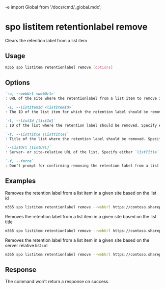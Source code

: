 -e <!-- DISCLAIMER: All secrets, passwords, and sensitive values in this document are examples only and not real credentials. -->
import Global from '/docs/cmd/_global.mdx';

# spo listitem retentionlabel remove

Clears the retention label from a list item

## Usage

```sh
m365 spo listitem retentionlabel remove [options]
```

## Options

```md definition-list
`-u, --webUrl <webUrl>`
: URL of the site where the retentionlabel from a list item to remove is located

`-i, --listItemId <listItemId>`
: The ID of the list item for which the retention label should be removed.

`-l, --listId [listId]`
: ID of the list where the retention label should be removed. Specify either `listTitle`, `listId` or `listUrl`

`-t, --listTitle [listTitle]`
: Title of the list where the retention label should be removed. Specify either `listTitle`, `listId` or `listUrl`

`--listUrl [listUrl]`
: Server- or site-relative URL of the list. Specify either `listTitle`, `listId` or `listUrl`

`-f, --force`
: Don't prompt for confirming removing the retention label from a list item
```

<Global />

## Examples

Removes the retention label from a list item in a given site based on the list id

```sh
m365 spo listitem retentionlabel remove --webUrl https://contoso.sharepoint.com/sites/project-x --listId 0cd891ef-afce-4e55-b836-fce03286cccf --listItemId 1
```

Removes the retention label from a list item in a given site based on the list title

```sh
m365 spo listitem retentionlabel remove --webUrl https://contoso.sharepoint.com/sites/project-x --listTitle 'List 1' --listItemId 1
```

Removes the retention label from a list item in a given site based on the server relative list url

```sh
m365 spo listitem retentionlabel remove --webUrl https://contoso.sharepoint.com/sites/project-x --listUrl /sites/project-x/lists/TestList --listItemId 1
```

## Response

The command won't return a response on success.
